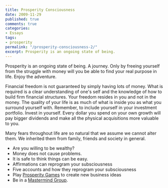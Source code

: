 ```yaml
---
title: Prosperity Consciousness
date: 2009-11-29
published: true
comments: true
categories:
- Essays
tags:
- prosperity
permalink: "/prosperity-consciousness-2/"
excerpt: Prosperity is an ongoing state of being.
---
```

Prosperity is an ongoing state of being.  A journey.  Only by freeing yourself from the struggle with money will you be able to find your real purpose in life.  Enjoy the adventure.

Financial freedom is not guaranteed by simply having lots of money.  What is required is a clear understanding of one's self and the knowledge of how to build firm financial structures.  Your freedom resides in you and not in the money.  The quality of your life is as much of what is inside you as what you surround yourself with.  Remember, to include yourself in your investment portfolio.  Invest in yourself.  Every dollar you spend on your own growth will pay bigger dividends and make all the physical acquisitions more valuable to you.

Many fears throughout life are so natural that we assume we cannot alter them.  We inherited them from family, friends and society in general.

- Are you willing to be wealthy?
- Money does not cause problems.
- It is safe to think things can be easy.
- Affirmations can reprogram your subsciousness
- Five accounts and how they reprogram your subsciousness
- Play [Prosperity Games](/business-ideas/) to create new business ideas
- Be in a [Mastermind Group](masterminds).